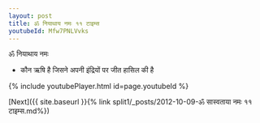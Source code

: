 ```yaml
---
layout: post
title: ॐ नियाथाय नमः ११ टाइम्स
youtubeId: Mfw7PNLVvks
---
```

 
 
 ॐ नियाथाय नमः  
 
 -  कौन ऋषि है जिसने अपनी इंद्रियों पर जीत हासिल की है 
 
  
 
  
 
 
 
 
 
 


{% include youtubePlayer.html id=page.youtubeId %}
 
[Next]({{ site.baseurl }}{% link  split1/_posts/2012-10-09-ॐ सास्वताया नमः ११ टाइम्स.md%})
 
